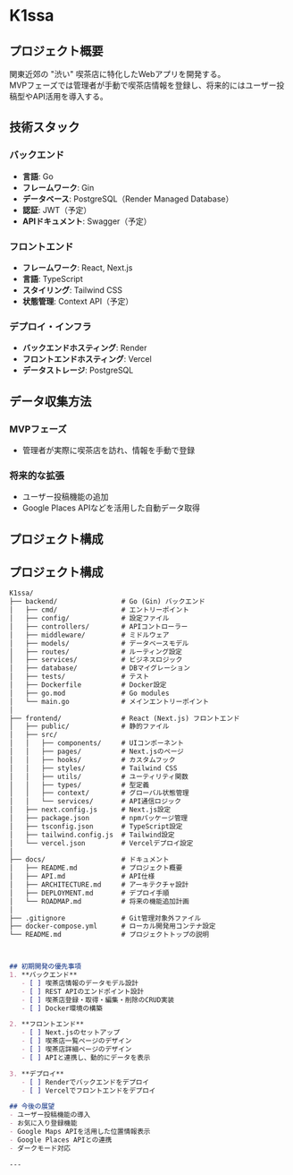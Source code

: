 # K1ssa

## プロジェクト概要
関東近郊の "渋い" 喫茶店に特化したWebアプリを開発する。  
MVPフェーズでは管理者が手動で喫茶店情報を登録し、将来的にはユーザー投稿型やAPI活用を導入する。

## 技術スタック
### バックエンド
- **言語**: Go
- **フレームワーク**: Gin
- **データベース**: PostgreSQL（Render Managed Database）
- **認証**: JWT（予定）
- **APIドキュメント**: Swagger（予定）

### フロントエンド
- **フレームワーク**: React, Next.js
- **言語**: TypeScript
- **スタイリング**: Tailwind CSS
- **状態管理**: Context API（予定）

### デプロイ・インフラ
- **バックエンドホスティング**: Render
- **フロントエンドホスティング**: Vercel
- **データストレージ**: PostgreSQL

## データ収集方法
### MVPフェーズ
- 管理者が実際に喫茶店を訪れ、情報を手動で登録

### 将来的な拡張
- ユーザー投稿機能の追加
- Google Places APIなどを活用した自動データ取得

## プロジェクト構成
## プロジェクト構成
```md
K1ssa/
├── backend/                # Go (Gin) バックエンド
│   ├── cmd/                # エントリーポイント
│   ├── config/             # 設定ファイル
│   ├── controllers/        # APIコントローラー
│   ├── middleware/         # ミドルウェア
│   ├── models/             # データベースモデル
│   ├── routes/             # ルーティング設定
│   ├── services/           # ビジネスロジック
│   ├── database/           # DBマイグレーション
│   ├── tests/              # テスト
│   ├── Dockerfile          # Docker設定
│   ├── go.mod              # Go modules
│   └── main.go             # メインエントリーポイント
│
├── frontend/               # React (Next.js) フロントエンド
│   ├── public/             # 静的ファイル
│   ├── src/
│   │   ├── components/     # UIコンポーネント
│   │   ├── pages/          # Next.jsのページ
│   │   ├── hooks/          # カスタムフック
│   │   ├── styles/         # Tailwind CSS
│   │   ├── utils/          # ユーティリティ関数
│   │   ├── types/          # 型定義
│   │   ├── context/        # グローバル状態管理
│   │   └── services/       # API通信ロジック
│   ├── next.config.js      # Next.js設定
│   ├── package.json        # npmパッケージ管理
│   ├── tsconfig.json       # TypeScript設定
│   ├── tailwind.config.js  # Tailwind設定
│   └── vercel.json         # Vercelデプロイ設定
│
├── docs/                   # ドキュメント
│   ├── README.md           # プロジェクト概要
│   ├── API.md              # API仕様
│   ├── ARCHITECTURE.md     # アーキテクチャ設計
│   ├── DEPLOYMENT.md       # デプロイ手順
│   └── ROADMAP.md          # 将来の機能追加計画
│
├── .gitignore              # Git管理対象外ファイル
├── docker-compose.yml      # ローカル開発用コンテナ設定
└── README.md               # プロジェクトトップの説明



## 初期開発の優先事項
1. **バックエンド**
   - [ ] 喫茶店情報のデータモデル設計
   - [ ] REST APIのエンドポイント設計
   - [ ] 喫茶店登録・取得・編集・削除のCRUD実装
   - [ ] Docker環境の構築

2. **フロントエンド**
   - [ ] Next.jsのセットアップ
   - [ ] 喫茶店一覧ページのデザイン
   - [ ] 喫茶店詳細ページのデザイン
   - [ ] APIと連携し、動的にデータを表示

3. **デプロイ**
   - [ ] Renderでバックエンドをデプロイ
   - [ ] Vercelでフロントエンドをデプロイ

## 今後の展望
- ユーザー投稿機能の導入
- お気に入り登録機能
- Google Maps APIを活用した位置情報表示
- Google Places APIとの連携
- ダークモード対応

---
